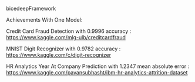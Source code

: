 bicedeepFramework

Achievements With One Model:

Credit Card Fraud Detection with 0.9996 accuracy : https://www.kaggle.com/mlg-ulb/creditcardfraud

MNIST Digit Recognizer with 0.9782 accuracy : https://www.kaggle.com/c/digit-recognizer

HR Analytics Year At Company Prediction with 1.2347 mean absolute error : https://www.kaggle.com/pavansubhasht/ibm-hr-analytics-attrition-dataset
